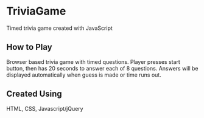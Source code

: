 # TriviaGame
Timed trivia game created with JavaScript


## How to Play
Browser based trivia game with timed questions. Player presses start button, then has 20 seconds to answer each of 8 questions. Answers will be displayed automatically when guess is made or time runs out.

## Created Using
HTML, CSS, Javascript/jQuery
